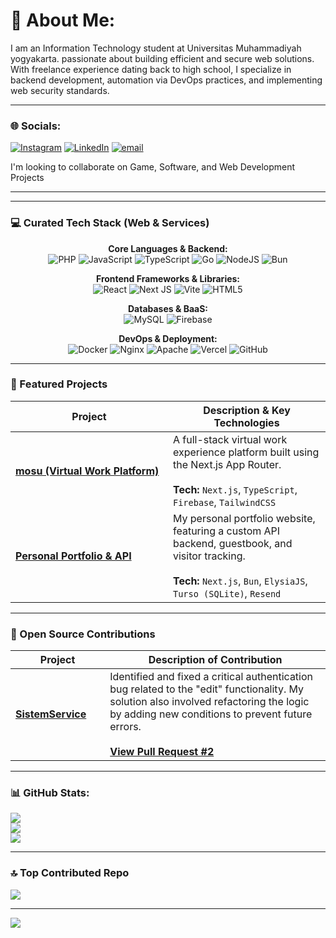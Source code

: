 # 💫 About Me:
I am an Information Technology student at Universitas Muhammadiyah yogyakarta. passionate about building efficient and secure web solutions.<br>With freelance experience dating back to high school, I specialize in backend development, automation via DevOps practices, and implementing web security standards.

---

### 🌐 Socials:
[![Instagram](https://img.shields.io/badge/Instagram-%23E4405F.svg?logo=Instagram&logoColor=white)](https://instagram.com/dhikaarch) [![LinkedIn](https://img.shields.io/badge/LinkedIn-%230077B5.svg?logo=linkedin&logoColor=white)](www.linkedin.com/in/andhika-hutama) [![email](https://img.shields.io/badge/Email-D14836?logo=gmail&logoColor=white)](mailto:andhikahutama9@gmail.com) 

I'm looking to collaborate on Game, Software, and Web Development Projects

---
---

### 💻 Curated Tech Stack (Web & Services)

<p align="center">
  <strong>Core Languages & Backend:</strong><br/>
  <img src="https://img.shields.io/badge/php-%23777BB4.svg?style=for-the-badge&logo=php&logoColor=white" alt="PHP">
  <img src="https://img.shields.io/badge/javascript-%23323330.svg?style=for-the-badge&logo=javascript&logoColor=%23F7DF1E" alt="JavaScript">
  <img src="https://img.shields.io/badge/typescript-%23007ACC.svg?style=for-the-badge&logo=typescript&logoColor=white" alt="TypeScript">
  <img src="https://img.shields.io/badge/go-%2300ADD8.svg?style=for-the-badge&logo=go&logoColor=white" alt="Go">
  <img src="https://img.shields.io/badge/node.js-6DA55F?style=for-the-badge&logo=node.js&logoColor=white" alt="NodeJS">
  <img src="https://img.shields.io/badge/Bun-%23000000.svg?style=for-the-badge&logo=bun&logoColor=white" alt="Bun">
</p>

<p align="center">
  <strong>Frontend Frameworks & Libraries:</strong><br/>
  <img src="https://img.shields.io/badge/react-%2320232a.svg?style=for-the-badge&logo=react&logoColor=%2361DAFB" alt="React">
  <img src="https://img.shields.io/badge/Next-black?style=for-the-badge&logo=next.js&logoColor=white" alt="Next JS">
  <img src="https://img.shields.io/badge/vite-%23646CFF.svg?style=for-the-badge&logo=vite&logoColor=white" alt="Vite">
  <img src="https://img.shields.io/badge/html5-%23E34F26.svg?style=for-the-badge&logo=html5&logoColor=white" alt="HTML5">
</p>

<p align="center">
  <strong>Databases & BaaS:</strong><br/>
  <img src="https://img.shields.io/badge/mysql-%23005C84.svg?style=for-the-badge&logo=mysql&logoColor=white" alt="MySQL">
  <img src="https://img.shields.io/badge/firebase-a08021?style=for-the-badge&logo=firebase&logoColor=ffcd34" alt="Firebase">
</p>

<p align="center">
  <strong>DevOps & Deployment:</strong><br/>
  <img src="https://img.shields.io/badge/docker-%230db7ed.svg?style=for-the-badge&logo=docker&logoColor=white" alt="Docker">
  <img src="https://img.shields.io/badge/nginx-%23009639.svg?style=for-the-badge&logo=nginx&logoColor=white" alt="Nginx">
  <img src="https://img.shields.io/badge/apache-%23D42029.svg?style=for-the-badge&logo=apache&logoColor=white" alt="Apache">
  <img src="https://img.shields.io/badge/vercel-%23000000.svg?style=for-the-badge&logo=vercel&logoColor=white" alt="Vercel">
  <img src="https://img.shields.io/badge/github-%23121011.svg?style=for-the-badge&logo=github&logoColor=white" alt="GitHub">
</p>

---

### 🚀 Featured Projects
<table>
  <thead>
    <tr>
      <th width="50%">Project</th>
      <th width="50%">Description & Key Technologies</th>
    </tr>
  </thead>
  <tbody>
    <tr>
      <td>
        <a href="https://github.com/fadd00/mosu">
          <strong>mosu (Virtual Work Platform)</strong>
        </a>
      </td>
      <td>
        A full-stack virtual work experience platform built using the Next.js App Router.
        <br/><br/>
        <strong>Tech:</strong> <code>Next.js</code>, <code>TypeScript</code>, <code>Firebase</code>, <code>TailwindCSS</code>
      </td>
    </tr>
    <tr>
      <td>
        <a href="https://github.com/fadd00/potro">
          <strong>Personal Portfolio & API</strong>
        </a>
      </td>
      <td>
        My personal portfolio website, featuring a custom API backend, guestbook, and visitor tracking.
        <br/><br/>
        <strong>Tech:</strong> <code>Next.js</code>, <code>Bun</code>, <code>ElysiaJS</code>, <code>Turso (SQLite)</code>, <code>Resend</code>
      </td>
    </tr>
  </tbody>
</table>

---

### 🌱 Open Source Contributions
<table>
  <thead>
    <tr>
      <th width="30%">Project</th>
      <th width="70%">Description of Contribution</th>
    </tr>
  </thead>
  <tbody>
    <tr>
      <td>
        <a href="https://github.com/muhammadabidyasir139/SistemService">
          <strong>SistemService</strong>
        </a>
      </td>
      <td>
        Identified and fixed a critical authentication bug related to the "edit" functionality. My solution also involved refactoring the logic by adding new conditions to prevent future errors.
        <br/><br/>
        <strong><a href="https://github.com/muhammadabidyasir139/SistemService/pull/2">View Pull Request #2</a></strong>
      </td>
    </tr>
  </tbody>
</table>

---

### 📊 GitHub Stats:

![](https://github-readme-stats.vercel.app/api?username=fadd00&theme=dark&hide_border=false&include_all_commits=false&count_private=false)<br/>
![](https://nirzak-streak-stats.vercel.app/?user=fadd00&theme=dark&hide_border=false)<br/>
![](https://github-readme-stats.vercel.app/api/top-langs/?username=fadd00&theme=dark&hide_border=false&include_all_commits=false&count_private=false&layout=compact)

---

### 🔝 Top Contributed Repo
![](https://github-contributor-stats.vercel.app/api?username=fadd00&limit=5&theme=dark&combine_all_yearly_contributions=true)

---

[![](https://visitcount.itsvg.in/api?id=fadd00&icon=0&color=0)](https://visitcount.itsvg.in)
